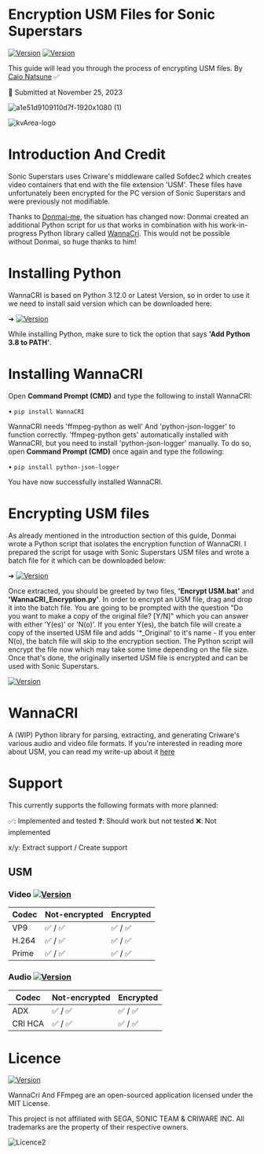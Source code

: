 # Encryption USM Files for Sonic Superstars 
[![Version](https://img.shields.io/badge/Sonic%20Modding-e2a754)](https://gamebanana.com/games/18552) [![Version](https://img.shields.io/badge/Python-Guide-blue)]()

This guide will lead you through the process of encrypting USM files.
By [Caio Natsune](https://gamebanana.com/members/1872963) ✅

📅 Submitted at November 25, 2023

![a1e51d9109110d7f-1920x1080 (1)](https://github.com/SonicSpace/Encryption-USMs-Files/assets/88670125/bcf5fd0e-0495-418d-aac9-d26464bea23d)

![kvArea-logo](https://github.com/SonicSpace/Encryption-USMs-Files/assets/88670125/2f826005-0b5c-49f5-a74b-5c5306ab1c41)

# Introduction And Credit

Sonic Superstars uses Criware's middleware called Sofdec2 which creates video containers that end with the file extension 'USM'. These files have unfortunately been encrypted for the PC version of Sonic Superstars and were previously not modifiable.

Thanks to [Donmai-me](https://github.com/donmai-me), the situation has changed now: Donmai created an additional Python script for us that works in combination with his work-in-progress Python library called [WannaCri](https://github.com/donmai-me/WannaCRI). This would not be possible without Donmai, so huge thanks to him!

# Installing Python

WannaCRI is based on Python 3.12.0 or Latest Version, so in order to use it we need to install said version which can be downloaded here:

➜ [![Version](https://img.shields.io/badge/Python%203.12.0%20(Windows%20x64%20executable%20installer)-007100)](https://www.python.org/ftp/python/3.12.0/python-3.12.0-amd64.exe)

While installing Python, make sure to tick the option that says __'Add Python 3.8 to PATH'__.

# Installing WannaCRI

Open **Command Prompt (CMD)** and type the following to install WannaCRI:

• `pip install WannaCRI`

WannaCRI needs 'ffmpeg-python as well' And 'python-json-logger' to function correctly. 'ffmpeg-python gets' automatically installed with WannaCRI, but you need to install 'python-json-logger' manually. To do so, open **Command Prompt (CMD)** once again and type the following:

• `pip install python-json-logger`

You have now successfully installed WannaCRI.

# Encrypting USM files

As already mentioned in the introduction section of this guide, Donmai wrote a Python script that isolates the encryption function of WannaCRI. I prepared the script for usage with Sonic Superstars USM files and wrote a batch file for it which can be downloaded below:

➜ [![Version](https://img.shields.io/badge/Sonic%20Superstars%20USM%20Encryption.zip-blue)](https://github.com/SonicSpace/Encryption-USMs-Files/releases/download/SSUSME/Sonic.Superstars.USM.Encryption.zip)

Once extracted, you should be greeted by two files, **'Encrypt USM.bat'** and **'WannaCRI_Encryption.py'**. In order to encrypt an USM file, drag and drop it into the batch file. You are going to be prompted with the question "Do you want to make a copy of the original file? [Y/N]" which you can answer with either 'Y(es)' or 'N(o)'. If you enter Y(es), the batch file will create a copy of the inserted USM file and adds '\*\_Original' to it's name - If you enter N(o), the batch file will skip to the encryption section. The Python script will encrypt the file now which may take some time depending on the file size. Once that's done, the originally inserted USM file is encrypted and can be used with Sonic Superstars.

[![Version](https://img.shields.io/pypi/v/wannacri.svg)](https://pypi.org/project/WannaCRI)

# WannaCRI

A (WIP) Python library for parsing, extracting, and generating Criware's various audio and video file formats.
If you're interested in reading more about USM, you can read my write-up about it [here](https://listed.to/@donmai/24921/criware-s-usm-format-part-1)

# Support

This currently supports the following formats with more planned:

✅: Implemented and tested ❓: Should work but not tested ❌: Not implemented

x/y: Extract support / Create support

## USM

### Video [![Version](https://img.shields.io/badge/Extension-8A2BE2)]()


| Codec | Not-encrypted | Encrypted |
| ----- | ------------- | --------- |
| VP9   | ✅ / ✅       | ✅ / ✅   |
| H.264 | ✅ / ✅       | ✅ / ✅   |
| Prime | ✅ / ✅       | ✅ / ✅   |

### Audio [![Version](https://img.shields.io/badge/Extension-8A2BE2)]()

| Codec   | Not-encrypted | Encrypted |
| ------- | ------------- | --------- |
| ADX     | ✅ / ✅       | ✅ / ✅   |
| CRI HCA | ✅ / ✅       | ✅ / ✅   |

# Licence

[![Version](https://img.shields.io/badge/Free-3dae92)]() 

WannaCri And FFmpeg are an open-sourced application licensed under the MIT License.

This project is not affiliated with SEGA, SONIC TEAM & CRIWARE INC. 
All trademarks are the property of their respective owners.

![Licence2](https://github.com/SonicSpace/Encryption-USMs-Files/assets/88670125/1b0665f9-162a-4373-af7d-d271d3379411)






